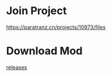 # Join Project

https://paratranz.cn/projects/10973/files

# Download Mod

[releases](https://github.com/ZzzzzzzSkyward/LegendOfMortalEnglish/releases)

